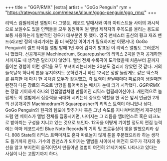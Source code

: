 +++
title = "GGP/RMX"
[extra]
artist = "GoGo Penguin"
rym = "https://rateyourmusic.com/release/album/gogo-penguin/ggp_rmx/"
+++

리믹스 컴필레이션 앨범이 다 그렇듯, 레코드 발매사와 여러 아티스트들 사이의 과시적으로 보일수도 있을 인맥들을 모두
동원하여 원 앨범 제작자의 주목도를 올리는 용도로 보통 사용하는게 일반적인 경우가 대부분인 듯 했다. 영국 맨체스터 출신의
훵크 재즈 밴드(라고만 정의 내리기에는 좀 더 복잡한 이야기가 필요하지만 어쨌거나) GoGo Penguin의 셀프 타이틀 앨범 발매
1년 후에 갑자기 발표된 이 리믹스 앨범도 그러겠거니 했었다. 선공개곡을 Machinedrum, Squarepusher의 리믹스 2곡을 먼저
공개하면서까지도 내 생각은 달라지지 않았다. 앨범 전체 수록곡이 도착했을때 처음부터 끝까지 들어본 경험이 이런 생각을
모두 부셔버리는데에는 30분도 걸리지 않았던 것 같다. 거의 들쭉날쭉 하나의 톤을 유지하지도 못하겠거니 하던 12곡은 정말
놀랍게도 같은 텍스쳐를 유지한 채 마치 한 곡처럼 모두가 활동했고, 각 트랙이 끝날때마다 피로감이 생길때면 완전히 다른
장르의 곡으로 방향을 틀어버리는 배치가 눈에 띄기 시작했다. *GGP/RMX*는 정말 기이하게 하나의 컨셉앨범처럼 만들어진
리믹스 컴필레이션이다. 개인적으로 놀랍게도 이 앨범에서 집중력을 극대화 시키는데 중요한 역할을 한 곡은 앞서 언급한 2개의
선공개곡인 Machinedrum과 Squarepusher의 리믹스 트랙이 아니었나 싶다. GoGo Penguin의 원곡의 템포에 맞추거나 혹은 그냥
속도를 지나쳐버리면서 재구성한 드럼 앤 베이스가 앨범 전체를 집중시키면, 나머지는 그 리듬을 앰비언스로 혹은 테크노로
받아치는 구성을 지니고 있는 것으로 보인다. 12곡을 어떻게 기이할 정도의 편집 능력에는 아마 레코드사인 Blue Note
Records의 기획 및 프로듀싱이 빛을 발했으리라 싶다. 808 State의 리믹스 트랙마저도 혼자 따로놀지 않게 톤을 주문했으리라
하는 생각도 들기까지 한다. 가수의 원맨쇼가 되어가는 앨범들 사이에서 여전히 모두가 각자의 동선을 알고 부지런히
움직이면서 만들어낸 앨범이 여전히 21세기에도 나타나고 있다는 사실이 나는 고맙기까지 하다.
